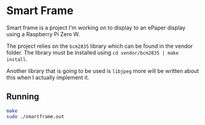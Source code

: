 # Smart Frame

Smart frame is a project I'm working on to display to an ePaper display using 
a Raspberry Pi Zero W.

The project relies on the `bcm2835` library which can be found in the vendor
folder. The library must be installed using `cd vendor/bcm2835 | make install`.

Another library that is going to be used is `libjpeg` more will be written about
this when I actually implement it.



## Running

```bash
make
sudo ./smartframe.out
```

